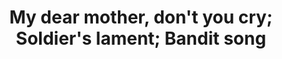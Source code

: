 ---
layout: manifest
title: My dear mother, don't you cry; Soldier's lament; Bandit song
manifest_name: my-dear-mother-don-t-you-cry-soldier-s-lament-bandit-song

---